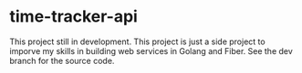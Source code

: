 # time-tracker-api
This project still in development. This project is just a side project to imporve my skills in building web services in Golang and Fiber. See the dev branch for the source code.
